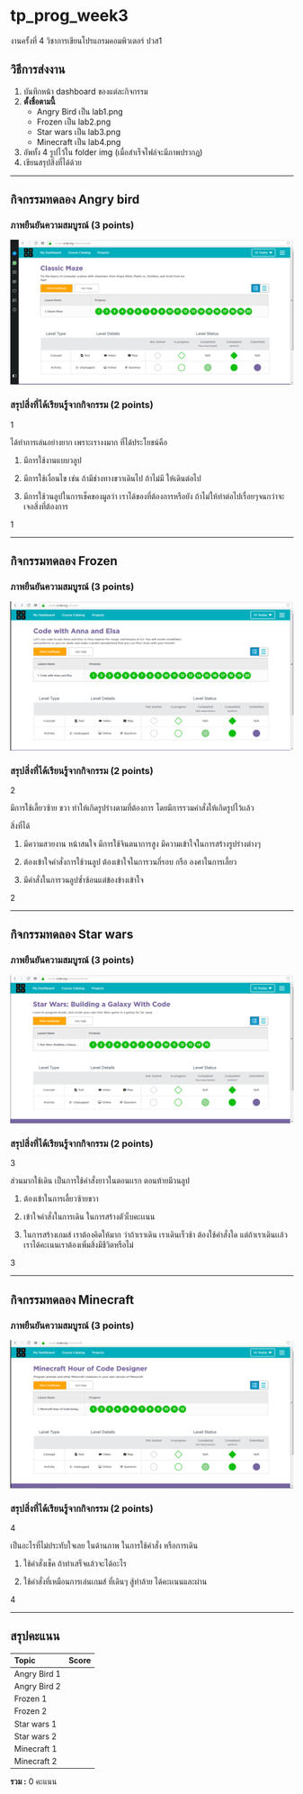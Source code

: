 # tp_prog_week3
งานครั้งที่ 4 วิชาการเขียนโปรแกรมคอมพิวเตอร์ ปวส1

## วิธีการส่งงาน

1.  บันทึกหน้า dashboard ของแต่ละกิจกรรม
2.  **ตั้งชื่อตามนี้**
    -  Angry Bird เป็น lab1.png
    -  Frozen เป็น lab2.png
    -  Star wars เป็น lab3.png
    -  Minecraft เป็น lab4.png
3.  อัพทั้ง 4 รูปไว้ใน folder img (เมื่อสำเร็จไฟล์จะมีภาพปรากฎ)
4.  เขียนสรุปสิ่งที่ได้ด้วย

------------------------------------------

## กิจกรรมทดลอง Angry bird

### ภาพยืนยันความสมบูรณ์ (3 points)

![Not Found](lab1.PNG)

### สรุปสิ่งที่ได้เรียนรู้จากกิจกรรม (2 points)

$$$$1

ได้ทำการเล่นอย่างยาก เพราะเรางงมาก  ที่ได้ประโยชน์คือ

1. มีการใช้งานแบบวลูป

2. มีการใช้เงื่อนไข เช่น ถ้ามีช่างทางขวาเดินไป  ถ้าไม่มี ให้เดินต่อไป

3. มีการใช้วนลูปในการเช็คของมูลว่า เราได้ของที่ต้องการหรือยัง ถ้าไม่ให้ทำต่อไปเรื่อยๆจนกว่าจะเจอสิ่งที่ต้องการ

1$$$$

-------------------------------------------

## กิจกรรมทดลอง Frozen

### ภาพยืนยันความสมบูรณ์ (3 points)

![Not Found](lab2.PNG)

### สรุปสิ่งที่ได้เรียนรู้จากกิจกรรม (2 points)

$$$$2

มีการใช้เลี้ยวซ้าย ขวา ทำให้เกิดรูปร่างตามที่ต้องการ โดยมีการรวมคำสั่งให้เกิดรูปไว้เเล้ว

สิ่งที่ได้

1. มีความสวยงาน หน้าสนใจ มีการใช้จินตนาการสูง มีความเข้าใจในการสร้างรูปร่างต่างๆ

2. ต้องเข้าใจคำสั่งการใช้วนลูป ต้องเข้าใจในการวนกี่รอบ กรือ องศาในการเลี้ยว

3. มีคำสั่งในการวนลูปซ้ำซ้อนแต่ข้องข้างเข้าใจ

2$$$$

------------------------------------------

## กิจกรรมทดลอง Star wars

### ภาพยืนยันความสมบูรณ์ (3 points)

![Not Found](lab3.PNG)

### สรุปสิ่งที่ได้เรียนรู้จากกิจกรรม (2 points)

$$$$3

ส่วนมากใช้เดิน เป็นการใช้คำสั่งยาวในตอนเเรก ตอนท้ายมีวนลูป

1. ต้องเข้าในการเลี้ยวซ้ายขวา

2. เข้าใจคำสั่งในการเดิน ในการสร้างตัวเ็บคะเเนน

3. ในการสร้างเกมส์ เราต้องคิดให้มาก ว่าถ้าเราเดิน เราเดินเร็วช้า ต้องใช้คำสั่งใด แต่ถ้าเราเดินเเล้วเราได้คะเนนเราต้องเพิ่มสิ่งมีชีวิตหรือไม่


3$$$$

-------------------------------------------

## กิจกรรมทดลอง Minecraft

### ภาพยืนยันความสมบูรณ์ (3 points)

![Not Found](lab4.PNG)

### สรุปสิ่งที่ได้เรียนรู้จากกิจกรรม (2 points)

$$$$4

เป็นอะไรที่ไม่ประทับใจเลย ในด้านภาพ ในการใช้คำสั่ง หรือการเดิน

1. ใช้คำสั่งเช็ค ถ้าทำเสร็จแล้วจะได้อะไร

2. ใช้คำสั่งที่เหมือนการเล่นเกมส์ ที่เดินๆ สู้ทำล้าย ได้คะเเนนและผ่าน

4$$$$

-------------------------------------------

## สรุปคะแนน

| Topic          | Score           |
| :------------- | :-------------: |
| Angry Bird 1   |                 |
| Angry Bird 2   |                 |
| Frozen 1       |                 |
| Frozen 2       |                 |
| Star wars 1    |                 |
| Star wars 2    |                 |
| Minecraft 1    |                 |
| Minecraft 2    |                 |

**รวม :** 0 คะแนน
